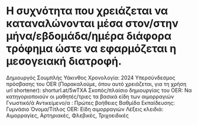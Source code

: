 # H συχνότητα που χρειάζεται να καταναλώνονται μέσα στον/στην μήνα/εβδομάδα/ημέρα διάφορα τρόφημα ώστε να εφαρμόζεται η μεσογειακή διατροφή.
Δημιουργός Σουμπλής Υάκινθος
Χρονολογία: 2024
Υπερσύνδεσμος πρόσβασης του OER (Παρακαλούμε, όπου αυτό χρειάζεται, για τη χρήση url shortener): shorturl.at/5wTXA
Σκοπός/πλαίσιο δημιουργίας του OER: Να κατηγοριοποιούν οι μαθητές/τριες τα βασικά είδη των αιμορραγιών 
Γνωστικό/ά Αντικείμενο/α : Πρώτες βοήθειες
Βαθμίδα Εκπαίδευσης: Γυμνάσιο
Όνομα/Τίτλος OER: Είδη αιμορραγιών 
Λέξεις κλειδιά:  Αιμορραγίες, Αρτηριακές, Φλεβικές, Τριχοειδικές

